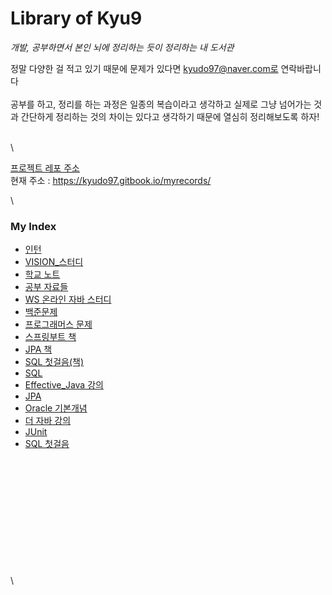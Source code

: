 # Library of Kyu9

_개발, 공부하면서 본인 뇌에 정리하는 듯이 정리하는 내 도서관_

정말 다양한 걸 적고 있기 때문에 문제가 있다면 kyudo97@naver.com로 연락바랍니다\
\
공부를 하고, 정리를 하는 과정은 일종의 복습이라고 생각하고 실제로 그냥 넘어가는 것과 간단하게 정리하는 것의 차이는 있다고 생각하기 때문에 열심히 정리해보도록 하자!

\
\


[프로젝트 레포 주소](https://github.com/kyu9/MyBook)\
현재 주소 : https://kyudo97.gitbook.io/myrecords/

\


### My Index

* [인턴](Web\_Study/)
* [VISION\_스터디](vision\_study/)
* [학교 노트](school\_note/)
* [공부 자료들](Study\_Resources.md)
* [WS 온라인 자바 스터디](WhiteShip\_Java\_Study/)
* [백준문제](baekjoon/)
* [프로그래머스 문제](programmers/)
* [스프링부트 책](SpringBoot\_AWS\_Book/)
* [JPA 책](Java\_ORM\_JPA\_Book/)
* [SQL 첫걸음(책)](sql\_book/)
* [SQL](SQL\_Example/)
* [Effective\_Java 강의](Effective\_Java/)
* [JPA](Java\_ORM\_JPA\_Book/)
* [Oracle 기본개념](Oracle/)
* [더 자바 강의](The\_Java\_Manipulation/)
* [JUnit](The\_Java\_TDD/)
* [SQL 첫걸음](sql\_book/)

\
\
\
\
\
\
\
\
\
\
\
\
